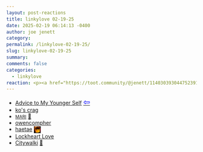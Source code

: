 ```yaml
---
layout: post-reactions
title: 𝚕𝚒𝚗𝚔𝚢𝚕𝚘𝚟𝚎 𝟶𝟸-𝟷𝟿-𝟸𝟻
date: 2025-02-19 06:14:13 -0400
author: joe jenett
category: 
permalink: /linkylove-02-19-25/
slug: linkylove-02-19-25
summary: 
comments: false
categories:
  - linkylove
reaction: <p><a href="https://toot.community/@jenett/114030393044752391#favorited-by-109326597713827183"><img src="https://static.toot.community/cache/accounts/avatars/112/757/571/850/957/359/original/71a15e19bfc75e90.png" alt="" width="48"><br><span style="font-size:.9rem;">Pamela</span></a></p>
---
```

<ul class="linkylove">
	<li><a title="Joen" href="https://turtleshell.com/">Advice to My Younger Self</a>  <a title="source" href="https://alongtheray.com/turtle-shell"><span style="font-size:1.5em;color:blue;">&#8678;</span></a></li>
	<li><a title="Kyle" href="https://kopawz.neocities.org/">ko's crag</a></li>
	<li><a title="mari luttmann" href="https://mariluttmann.com/"><small>MARI</small></a> <a title="source" href="https://pinboard.in/u:raygrasso">📌</a></li>
	<li><a title="Owen" href="https://owencompher.me/">owencompher</a></li>
	<li><a title="haetae" href="https://haetae.madethis.site/">haetae</a> <a href="https://pinboard.in/u:ramblinggit" title="thx Brad!"><img src="/images/brad.png" width="18" height="18" alt="thx Brad!" style="vertical-align:middle;"></a></li>
	<li><a title="Jay" href="https://lockheartlove.neocities.org/">Lockheart Love</a></li>
	<li><a title="Citywalki" href="https://www.citywalki.com/">Citywalki</a> <a title="source" href="https://pinboard.in/u:arnicas">📌</a></li>
</ul>

<a style="display:none;" href="https://brid.gy/publish/mastodon"><small>(cross-posted to mastodon)</small></a>